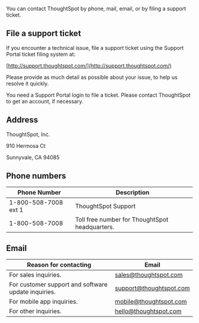You can contact ThoughtSpot by phone, mail, email, or by filing a support ticket.

## File a support ticket

If you encounter a technical issue, file a support ticket using the Support Portal ticket filing system at:

[http://support.thoughtspot.com/](http://support.thoughtspot.com/)

Please provide as much detail as possible about your issue, to help us resolve it quickly.

You need a Support Portal login to file a ticket. Please contact ThoughtSpot to get an account, if necessary.

## Address

ThoughtSpot, Inc.

910 Hermosa Ct

Sunnyvale, CA 94085

## Phone numbers

|Phone Number|Description|
|------------|-----------|
|1-800-508-7008 ext 1|ThoughtSpot Support|
|1-800-508-7008|Toll free number for ThoughtSpot headquarters.|

## Email

|Reason for contacting|Email|
|---------------------|-----|
|For sales inquiries.|<a href="mailto:sales@thoughtspot.com">sales@thoughtspot.com</a>|
|For customer support and software update inquiries.|<a href="mailto:support@thoughtspot.com">support@thoughtspot.com</a>|
|For mobile app inquiries.|[mobile@thoughtspot.com](mailto:mobile@thoughtspot.com?subject=ThoughtSpot%20Mobile%20App%20Question)|
|For other inquiries.|<a href="mailto:hello@thoughtspot.com">hello@thoughtspot.com</a>|
